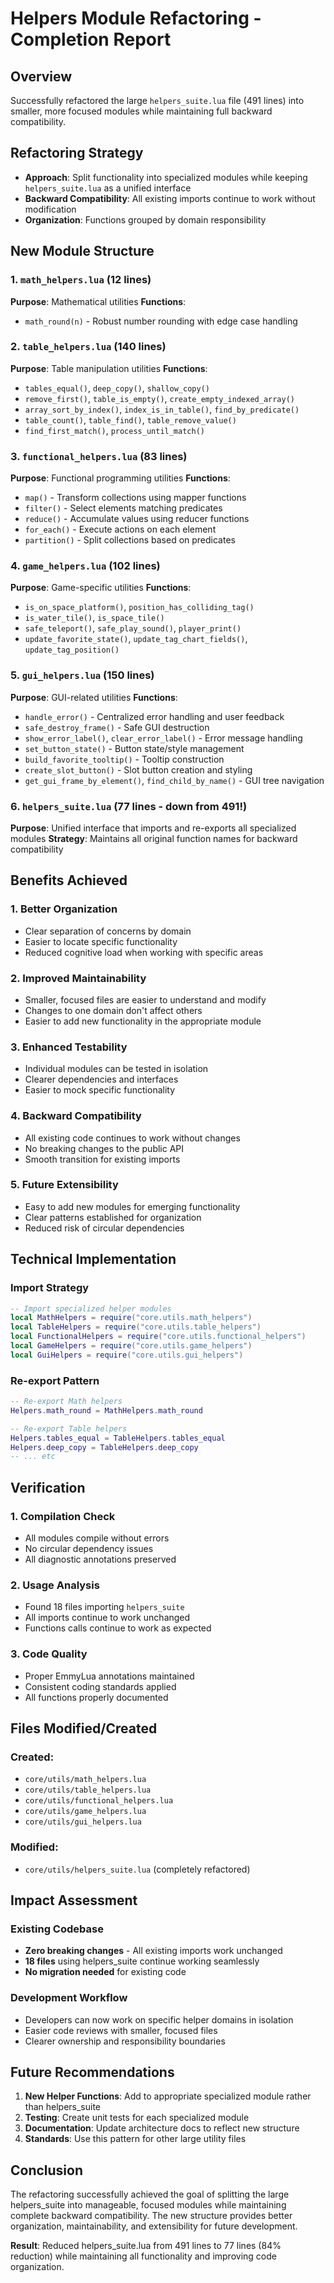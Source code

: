 # Helpers Module Refactoring - Completion Report

## Overview
Successfully refactored the large `helpers_suite.lua` file (491 lines) into smaller, more focused modules while maintaining full backward compatibility.

## Refactoring Strategy
- **Approach**: Split functionality into specialized modules while keeping `helpers_suite.lua` as a unified interface
- **Backward Compatibility**: All existing imports continue to work without modification
- **Organization**: Functions grouped by domain responsibility

## New Module Structure

### 1. `math_helpers.lua` (12 lines)
**Purpose**: Mathematical utilities
**Functions**:
- `math_round(n)` - Robust number rounding with edge case handling

### 2. `table_helpers.lua` (140 lines)
**Purpose**: Table manipulation utilities
**Functions**:
- `tables_equal()`, `deep_copy()`, `shallow_copy()`
- `remove_first()`, `table_is_empty()`, `create_empty_indexed_array()`
- `array_sort_by_index()`, `index_is_in_table()`, `find_by_predicate()`
- `table_count()`, `table_find()`, `table_remove_value()`
- `find_first_match()`, `process_until_match()`

### 3. `functional_helpers.lua` (83 lines)
**Purpose**: Functional programming utilities
**Functions**:
- `map()` - Transform collections using mapper functions
- `filter()` - Select elements matching predicates
- `reduce()` - Accumulate values using reducer functions
- `for_each()` - Execute actions on each element
- `partition()` - Split collections based on predicates

### 4. `game_helpers.lua` (102 lines)
**Purpose**: Game-specific utilities
**Functions**:
- `is_on_space_platform()`, `position_has_colliding_tag()`
- `is_water_tile()`, `is_space_tile()`
- `safe_teleport()`, `safe_play_sound()`, `player_print()`
- `update_favorite_state()`, `update_tag_chart_fields()`, `update_tag_position()`

### 5. `gui_helpers.lua` (150 lines)
**Purpose**: GUI-related utilities
**Functions**:
- `handle_error()` - Centralized error handling and user feedback
- `safe_destroy_frame()` - Safe GUI destruction
- `show_error_label()`, `clear_error_label()` - Error message handling
- `set_button_state()` - Button state/style management
- `build_favorite_tooltip()` - Tooltip construction
- `create_slot_button()` - Slot button creation and styling
- `get_gui_frame_by_element()`, `find_child_by_name()` - GUI tree navigation

### 6. `helpers_suite.lua` (77 lines - down from 491!)
**Purpose**: Unified interface that imports and re-exports all specialized modules
**Strategy**: Maintains all original function names for backward compatibility

## Benefits Achieved

### 1. **Better Organization**
- Clear separation of concerns by domain
- Easier to locate specific functionality
- Reduced cognitive load when working with specific areas

### 2. **Improved Maintainability**
- Smaller, focused files are easier to understand and modify
- Changes to one domain don't affect others
- Easier to add new functionality in the appropriate module

### 3. **Enhanced Testability**
- Individual modules can be tested in isolation
- Clearer dependencies and interfaces
- Easier to mock specific functionality

### 4. **Backward Compatibility**
- All existing code continues to work without changes
- No breaking changes to the public API
- Smooth transition for existing imports

### 5. **Future Extensibility**
- Easy to add new modules for emerging functionality
- Clear patterns established for organization
- Reduced risk of circular dependencies

## Technical Implementation

### Import Strategy
```lua
-- Import specialized helper modules
local MathHelpers = require("core.utils.math_helpers")
local TableHelpers = require("core.utils.table_helpers")
local FunctionalHelpers = require("core.utils.functional_helpers")
local GameHelpers = require("core.utils.game_helpers")
local GuiHelpers = require("core.utils.gui_helpers")
```

### Re-export Pattern
```lua
-- Re-export Math helpers
Helpers.math_round = MathHelpers.math_round

-- Re-export Table helpers
Helpers.tables_equal = TableHelpers.tables_equal
Helpers.deep_copy = TableHelpers.deep_copy
-- ... etc
```

## Verification

### 1. **Compilation Check**
- All modules compile without errors
- No circular dependency issues
- All diagnostic annotations preserved

### 2. **Usage Analysis**
- Found 18 files importing `helpers_suite`
- All imports continue to work unchanged
- Functions calls continue to work as expected

### 3. **Code Quality**
- Proper EmmyLua annotations maintained
- Consistent coding standards applied
- All functions properly documented

## Files Modified/Created

### Created:
- `core/utils/math_helpers.lua`
- `core/utils/table_helpers.lua`
- `core/utils/functional_helpers.lua`
- `core/utils/game_helpers.lua`
- `core/utils/gui_helpers.lua`

### Modified:
- `core/utils/helpers_suite.lua` (completely refactored)

## Impact Assessment

### Existing Codebase
- **Zero breaking changes** - All existing imports work unchanged
- **18 files** using helpers_suite continue working seamlessly
- **No migration needed** for existing code

### Development Workflow
- Developers can now work on specific helper domains in isolation
- Easier code reviews with smaller, focused files
- Clearer ownership and responsibility boundaries

## Future Recommendations

1. **New Helper Functions**: Add to appropriate specialized module rather than helpers_suite
2. **Testing**: Create unit tests for each specialized module
3. **Documentation**: Update architecture docs to reflect new structure
4. **Standards**: Use this pattern for other large utility files

## Conclusion

The refactoring successfully achieved the goal of splitting the large helpers_suite into manageable, focused modules while maintaining complete backward compatibility. The new structure provides better organization, maintainability, and extensibility for future development.

**Result**: Reduced helpers_suite.lua from 491 lines to 77 lines (84% reduction) while maintaining all functionality and improving code organization.
